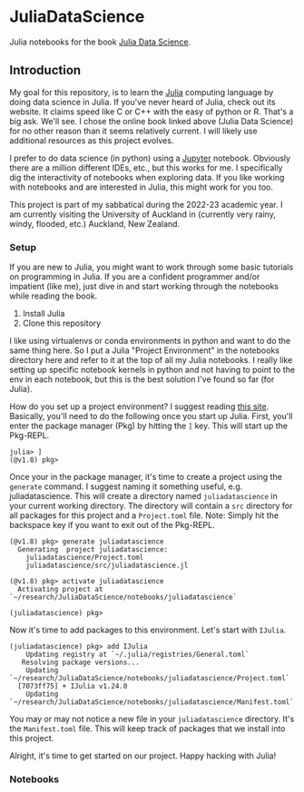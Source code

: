 # JuliaDataScience
Julia notebooks for the book [Julia Data Science](https://juliadatascience.io).

## Introduction
My goal for this repository, is to learn the [Julia](https://julialang.org) computing language by doing data science in Julia. If you've never heard of Julia, check out its website. It claims speed like C or C++ with the easy of python or R. That's a big ask. We'll see. I chose the online book linked above (Julia Data Science) for no other reason than it seems relatively current. I will likely use additional resources as this project evolves. 

I prefer to do data science (in python) using a [Jupyter](https://jupyter.org) notebook. Obviously there are a million different IDEs, etc., but this works for me. I specifically dig the interactivity of notebooks when exploring data. If you like working with notebooks and are interested in Julia, this might work for you too. 

This project is part of my sabbatical during the 2022-23 academic year. I am currently visiting the University of Auckland in (currently very rainy, windy, flooded, etc.) Auckland, New Zealand. 

### Setup

If you are new to Julia, you might want to work through some basic tutorials on programming in Julia. If you are a confident programmer and/or impatient (like me), just dive in and start working through the notebooks while reading the book. 

1. Install Julia
2. Clone this repository

I like using virtualenvs or conda environments in python and want to do the same thing here. So I put a Julia "Project Environment" in the notebooks directory here and refer to it at the top of all my Julia notebooks. I really like setting up specific notebook kernels in python and not having to point to the env in each notebook, but this is the best solution I've found so far (for Julia). 

How do you set up a project environment? I suggest reading [this site](https://towardsdatascience.com/how-to-setup-project-environments-in-julia-ec8ae73afe9c). Basically, you'll need to do the following once you start up Julia. First, you'll enter the package manager (Pkg) by hitting the `]` key. This will start up the Pkg-REPL. 

```
julia> ]
(@v1.8) pkg>
```

Once your in the package manager, it's time to create a project using the `generate` command. I suggest naming it something useful, e.g. juliadatascience. This will create a directory named `juliadatascience` in your current working directory. The directory will contain a `src` directory for all packages for this project and a `Project.toml` file. Note: Simply hit the backspace key if you want to exit out of the Pkg-REPL. 
```
(@v1.8) pkg> generate juliadatascience
  Generating  project juliadatascience:
    juliadatascience/Project.toml
    juliadatascience/src/juliadatascience.jl

(@v1.8) pkg> activate juliadatascience
  Activating project at `~/research/JuliaDataScience/notebooks/juliadatascience`

(juliadatascience) pkg>
```

Now it's time to add packages to this environment. Let's start with `IJulia`. 

```
(juliadatascience) pkg> add IJulia
    Updating registry at `~/.julia/registries/General.toml`
   Resolving package versions...
    Updating `~/research/JuliaDataScience/notebooks/juliadatascience/Project.toml`
  [7073ff75] + IJulia v1.24.0
    Updating `~/research/JuliaDataScience/notebooks/juliadatascience/Manifest.toml`
```

You may or may not notice a new file in your `juliadatascience` directory. It's the `Manifest.toml` file. This will keep track of packages that we install into this project. 

Alright, it's time to get started on our project. Happy hacking with Julia!

### Notebooks
